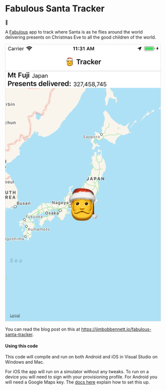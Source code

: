 # Fabulous Santa Tracker

🎅

A [Fabulous](https://fsprojects.github.io/Fabulous/guide.html) app to track where Santa is as he flies around the world delivering presents on Christmas Eve to all the good children of the world.

![App screenshot showing Santa in Japan](./Images/App.png)

You can read the blog post on this at https://jimbobbennett.io/fabulous-santa-tracker.

#### Using this code

This code will compile and run on both Android and iOS in Visual Studio on Windows and Mac.

For iOS the app will run on a simulator without any tweaks. To run on a device you will need to sign with your provisioning profile.
For Android you will need a Google Maps key. The [docs here](https://docs.microsoft.com/xamarin/android/platform/maps-and-location/maps/obtaining-a-google-maps-api-key?WT.mc_id=maps-blog-jabenn) explain how to set this up.
